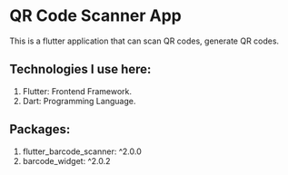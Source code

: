 # QR Code Scanner App

This is a flutter application that can scan QR codes, generate QR codes.

## Technologies I use here:
1. Flutter: Frontend Framework.
2. Dart: Programming Language.

## Packages:
1. flutter_barcode_scanner: ^2.0.0
2. barcode_widget: ^2.0.2